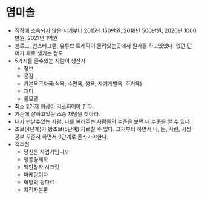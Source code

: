 # 염미솔
- 직장에 소속되지 않은 시기부터 2015년 150만원,   2018년 500만원,   2020년 1000만원,    2021년 1억원
- 블로그, 인스타그램, 유튜브  트래픽이 몰려있는곳에서 뭔가를 하고있었다. 없던 단어가 새로 생기는 정도
- 5가지를 줄수있는 사람이 생산자
	- 정보
	- 공감
	- 기본욕구자극(식욕, 수면욕, 성욕, 자기계발욕, 주거욕)
	- 재미
	- 롤모델
- 최소 2가지 이상이 믹스되어야 한다.
- 기존에 잘하고있는 스승 채널을 찾아라.
- 내가 만날수있는 사람, 나를 불러주는 사람들의 수준을 보면 내 수준을 알 수 있다.
- 초보(4단계)가 왕초보(5단계) 가르칠 수 있다. 그거부터 하면서 나, 돈, 사람, 시장 공부 꾸준히 하면서 3단계로 올라가야한다.
- 책추천
	- 당신은 사업가입니까
	- 행동경제학
	- 백만장자 시크릿
	- 마케팅이다
	- 혁명의 팡파르
	- 지적자본론